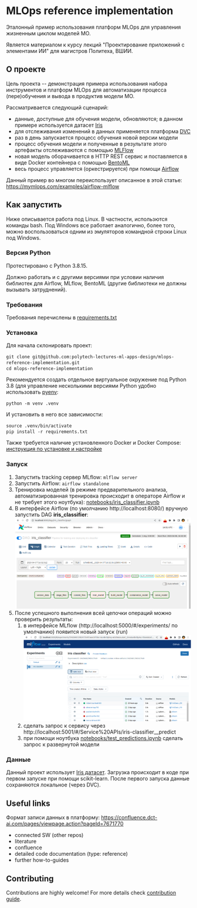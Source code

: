 # MLOps reference implementation

Эталонный пример использования платформ MLOps для управления жизненным циклом моделей МО.

Является материалом к курсу лекций "Проектирование приложений с элементами ИИ" для 
магистров Политеха, ВШИИ.


## О проекте

Цель проекта -- демонстрация примера использования набора инструментов и платформ MLOps для
автоматизации процесса (пере)обучения и вывода в продуктив модели МО.

Рассматривается следующий сценарий:
 * данные, доступные для обучения модели, обновляются; в данном примере используется датасет [Iris](https://archive.ics.uci.edu/ml/datasets/iris)
 * для отслеживания изменений в данных применяется платформа [DVC](https://dvc.org/)
 * раз в день запускается процесс обучения новой версии модели
 * процесс обучения модели и полученные в результате этого артефакты отслеживаются с помощью [MLFlow](https://mlflow.org/)
 * новая модель оборачивается в HTTP REST сервис и поставляется в виде Docker контейнера с помощью [BentoML](https://docs.bentoml.org/en/latest/index.html)
 * весь процесс управляется (оркестрируется) при помощи [Airflow](https://airflow.apache.org/)

Данный пример во многом переиспользует описанное в этой статье: 
https://mymlops.com/examples/airflow-mlflow


## Как запустить

Ниже описывается работа под Linux. В частности, использются команды bash.
Под Windows все работает аналогично, более того, можно воспользоваться одним из эмуляторов командной строки Linux
под Windows.

### Версия Python

Протестировано с Python 3.8.15. 

Должно работать и с другими версиями при условии наличия библиотек для Airflow, MLflow, BentoML 
(другие библиотеки не должны вызывать затруднений).

### Требования

Требования перечислены в [requirements.txt](./requirements.txt)

### Установка

Для начала склонировать проект:
```shell
git clone git@github.com:polytech-lectures-ml-apps-design/mlops-reference-implementation.git
cd mlops-reference-implementation
```

Рекомендуется создать отдельное виртуальное окружение под Python 3.8 
(для управление несколькими версиями Python удобно использовать [pyenv](https://github.com/pyenv/pyenv):
```shell
python -m venv .venv
```

И установить в него все зависимости:
```shell
source .venv/bin/activate
pip install -r requirements.txt
```

Также требуется наличие установленного Docker и Docker Compose: 
[инструкция по установке и настройке](https://www.digitalocean.com/community/tutorials/how-to-install-and-use-docker-compose-on-ubuntu-22-04)

### Запуск

1. Запустить tracking сервер MLflow: `mlflow server`
1. Запустить Airflow: `airflow standalone`
1. Тренировка моделей (в режиме предварительного анализа, 
автоматизированная тренировка происходит в операторе Airflow и не требует этого ноутбука): 
[notebooks/iris_classifier.ipynb](notebooks/iris_classifier.ipynb)
1. В интерфейсе Airflow (по умолчанию http://localhost:8080/) вручную запустить DAG **iris_classifier**:
![airflow iris classifier DAG](docs/iris_classifier_dag.png)
1. После успешного выполнения всей цепочки операций можно проверить результаты:
   1. в интерфейсе MLflow (http://localhost:5000/#/experiments/ по умолчанию) появится новый запуск (run)
   ![MLflow new run](docs/mlflow_experiments.png)
   1. сделать запрос к сервису через http://localhost:5001/#/Service%20APIs/iris-classifier__predict
   1. при помощи ноутбука [notebooks/test_predictions.ipynb](notebooks/test_predictions.ipynb) сделать запрос к развернутой модели


### Данные

Данный проект использует [Iris датасет](https://archive.ics.uci.edu/ml/datasets/iris).
Загрузка происходит в коде при первом запуске при помощи scikit-learn. 
После первого запуска данные сохраняются локальное (через DVC).


## Useful links

Формат записи данных в платформу:
https://confluence.dct-ai.com/pages/viewpage.action?pageId=7671770

  + connected SW (other repos)
  + literature
  + confluence
  + detailed code documentation (type: reference)
  + further how-to-guides


## Contributing

Contributions are highly welcome! For more details check [contribution guide](./CONTRIBUTING.md).
